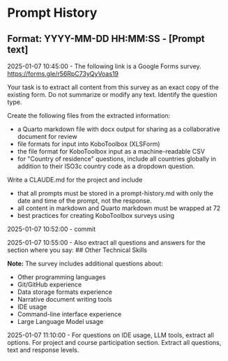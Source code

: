 # Prompt History

## Format: YYYY-MM-DD HH:MM:SS - [Prompt text]

2025-01-07 10:45:00 - The following link is a Google Forms survey. https://forms.gle/r56RpC73yQyVoas19

Your task is to extract all content from this survey as an exact copy of the existing form. Do not summarize or modify any text. Identify the question type. 

Create the following files from the extracted information:

- a Quarto markdown file with docx output for sharing as a collaborative document for review
- file formats for input into KoboToolbox (XLSForm)
- the file format for KoboToolbox input as a machine-readable CSV
- for "Country of residence" questions, include all countries globally in addition to their ISO3c country code as a dropdown question.

Write a CLAUDE.md for the project and include

- that all prompts must be stored in a prompt-history.md with only the date and time of the prompt, not the response.
- all content in markdown and Quarto markdown must be wrapped at 72
- best practices for creating KoboToolbox surveys using

2025-01-07 10:52:00 - commit

2025-01-07 10:55:00 - Also extract all questions and answers for the section where you say: ## Other Technical Skills

**Note:** The survey includes additional questions about:

- Other programming languages
- Git/GitHub experience
- Data storage formats experience
- Narrative document writing tools
- IDE usage
- Command-line interface experience
- Large Language Model usage

2025-01-07 11:10:00 - For questions on IDE usage, LLM tools, extract all options. For project and course participation section. Extract all questions, text and response levels.